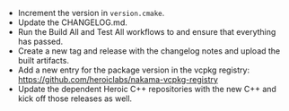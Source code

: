 - Increment the version in `version.cmake`.
- Update the CHANGELOG.md.
- Run the Build All and Test All workflows to and ensure that everything has passed.
- Create a new tag and release with the changelog notes and upload the built artifacts.
- Add a new entry for the package version in the vcpkg registry: https://github.com/heroiclabs/nakama-vcpkg-registry
- Update the dependent Heroic C++ repositories with the new C++ and kick off those releases as well.